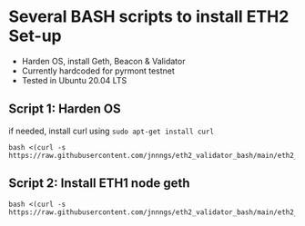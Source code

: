 # Several BASH scripts to install ETH2 Set-up
- Harden OS, install Geth, Beacon & Validator
- Currently hardcoded for pyrmont testnet
- Tested in Ubuntu 20.04 LTS

## Script 1: Harden OS
if needed, install curl using ```sudo apt-get install curl```
```
bash <(curl -s https://raw.githubusercontent.com/jnnngs/eth2_validator_bash/main/eth2_harden.sh)
```
## Script 2: Install ETH1 node geth
```
bash <(curl -s https://raw.githubusercontent.com/jnnngs/eth2_validator_bash/main/eth2_geth.sh)
```


